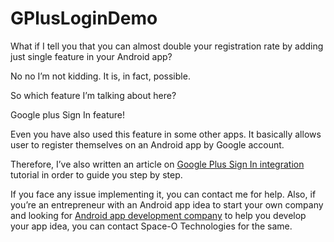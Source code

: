 # GPlusLoginDemo

What if I tell you that you can almost double your registration rate by adding just single feature in your Android app?

No no I’m not kidding. It is, in fact, possible.

So which feature I’m talking about here?

Google plus Sign In feature!

Even you have also used this feature in some other apps. It basically allows user to register themselves on an Android app by Google account.

Therefore, I’ve also written an article on [Google Plus Sign In integration](https://www.spaceotechnologies.com/integrate-google-plus-sign-in-triple-android-app-downloads/) tutorial in order to guide you step by step.

If you face any issue implementing it, you can contact me for help. Also, if you’re an entrepreneur with an Android app idea to start your own company and looking for [Android app development company](http://www.spaceotechnologies.com/android-app-development/) to help you develop your app idea, you can contact Space-O Technologies for the same.



